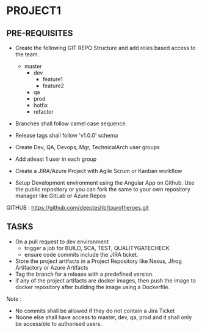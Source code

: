# PROJECT1
## PRE-REQUISITES
- Create the following GIT REPO Structure and add roles based access to the team.
    - master
        - dev
            - feature1
            - feature2
        - qa
        - prod
        - hotfix
        - refactor

- Branches shall follow camel case sequence.
- Release tags shall follow 'v1.0.0' schema

- Create Dev, QA, Devops, Mgr, TechnicalArch user groups
- Add atleast 1 user in each group
- Create a JIRA/Azure Project with Agile Scrum or Kanban workflow

- Setup Development environment using the Angular App on Github. Use the public repository or you can fork the same to your own repository manager like GitLab or Azure Repos

GITHUB : https://github.com/deepteshb/tourofheroes.git

## TASKS
- On a pull request to dev environment
    - trigger a job for BUILD, SCA, TEST, QUALITYGATECHECK
    - ensure code commits include the JIRA ticket.
- Store the project artifacts in a Project Repository like Nexus, Jfrog Artifactory or Azure Artifacts
- Tag the branch for a release with a predefined version.
- if any of the project artifacts are docker images, then push the image to docker repository after building the image using a Dockerfile.

*Note* : 
- No commits shall be allowed if they do not contain a Jira Ticket
- Noone else shall have access to master, dev, qa, prod and it shall only be accessible to authorised users.